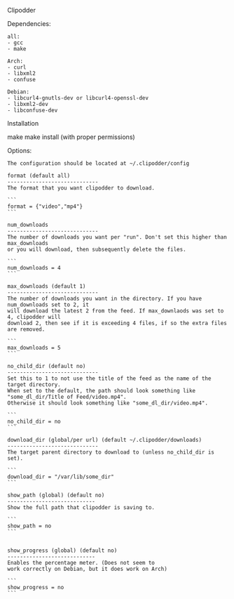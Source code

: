 Clipodder

Dependencies:
	
	all:
	- gcc
	- make
	
	Arch:
	- curl
	- libxml2
	- confuse

	Debian:
	- libcurl4-gnutls-dev or libcurl4-openssl-dev
	- libxml2-dev
	- libconfuse-dev
	



Installation

make
make install (with proper permissions)

	
Options:

	The configuration should be located at ~/.clipodder/config 

	format (default all)
	-----------------------------
	The format that you want clipodder to download.  

	```
	format = {"video","mp4"}
	```
	
	num_downloads 
	-----------------------------
	The number of downloads you want per "run". Don't set this higher than max_downloads 
	or you will download, then subsequently delete the files. 
	
	```
	num_downloads = 4
	```
	
	max_downloads (default 1)
	-----------------------------
	The number of downloads you want in the directory. If you have num_downloads set to 2, it 
	will download the latest 2 from the feed. If max_downlaods was set to 4, clipodder will
	download 2, then see if it is exceeding 4 files, if so the extra files are removed. 
	
	```
	max_downloads = 5
	```
	
	no_child_dir (default no)
	-----------------------------
	Set this to 1 to not use the title of the feed as the name of the target directory. 
	When set to the default, the path should look something like "some_dl_dir/Title of Feed/video.mp4".
	Otherwise it should look something like "some_dl_dir/video.mp4". 

	```
	no_child_dir = no
	```
	
	download_dir (global/per url) (default ~/.clipodder/downloads) 
	-----------------------------	
	The target parent directory to download to (unless no_child_dir is set). 
	
	```
	download_dir = "/var/lib/some_dir"
	```

	show_path (global) (default no)
	----------------------------
	Show the full path that clipodder is saving to.

	```
	show_path = no
	```


	show_progress (global) (default no)
	----------------------------
	Enables the percentage meter. (Does not seem to 
	work correctly on Debian, but it does work on Arch)

	```
	show_progress = no
	```
